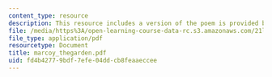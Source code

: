 ```yaml
---
content_type: resource
description: This resource includes a version of the poem is provided by Andrew Marvell.
file: /media/https%3A/open-learning-course-data-rc.s3.amazonaws.com/21l-004-major-poets-fall-2001/fd4b42779bdf7efe04ddcb8feaaeccee_marcoy_thegarden.pdf
file_type: application/pdf
resourcetype: Document
title: marcoy_thegarden.pdf
uid: fd4b4277-9bdf-7efe-04dd-cb8feaaeccee
---
```

